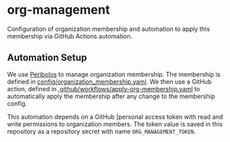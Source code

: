 # org-management

Configuration of organization membership and automation to apply this
membership via GitHub Actions automation.

## Automation Setup

We use [Peribolos](https://docs.prow.k8s.io/docs/components/cli-tools/peribolos/) to manage
organization membership. The membership is defined in [config/organization_membership.yaml](config/organization_membership.yaml).
We then use a GitHub action, defined in [.github/workflows/apply-org-membership.yaml](.github/workflows/apply-org-membership.yaml)
to automatically apply the membership after any change to the membership config.

This automation depends on a GitHub ]personal access token with read and write
permissions to organization members. The token value is saved in this repository as a
repository secret with name `ORG_MANAGEMENT_TOKEN`.